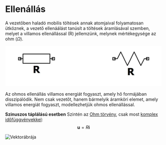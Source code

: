 # Ellenállás

A vezetőben haladó mobilis töltések annak atomjaival folyamatosan ütköznek, a vezető ellenáálást tanúsít a töltések áramlásával szemben, melyet a villamos ellenállással (R) jellemzünk, melynek mértékegysége az ohm ($\Omega$).

![alt text](./img/ohmos.png)

Az ohmos ellenállás villamos energiát fogyaszt, amely hő formájában disszipálódik. Nem csak vezetőt, hanem bármelyik áramköri elemet, amely villamos energiát fogyaszt, modellezhetjük ohmos ellenállással.

**Szinuszos táplálású esetben**
Szintén az [Ohm törvény](./ohm-torveny.md), csak most [komplex időfüggvényekkel](./komplex-idofuggveny.md):
$$\bm{u} = R\bm{i}$$

![Vektorábrája](./vektorabra.md#ellenállás-vektorábrája)